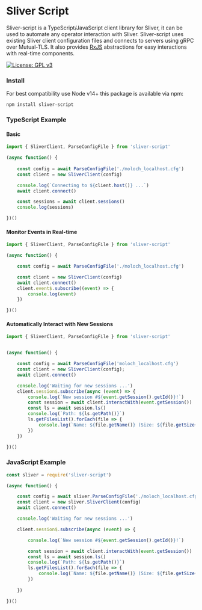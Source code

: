 # Sliver Script

Sliver-script is a TypeScript/JavaScript client library for Sliver, it can be used to automate any operator interaction with Sliver. Sliver-script uses existing Sliver client configuration files and connects to servers using gRPC over Mutual-TLS. It also provides [RxJS](https://www.learnrxjs.io/) abstractions for easy interactions with real-time components.

[![License: GPL v3](https://img.shields.io/badge/License-GPLv3-blue.svg)](https://www.gnu.org/licenses/gpl-3.0)

### Install

For best compatibility use Node v14+ this package is available via npm:

`npm install sliver-script`


### TypeScript Example

#### Basic

```typescript
import { SliverClient, ParseConfigFile } from 'sliver-script'

(async function() {
    
    const config = await ParseConfigFile('./moloch_localhost.cfg')
    const client = new SliverClient(config)

    console.log(`Connecting to ${client.host()} ...`)
    await client.connect()

    const sessions = await client.sessions()
    console.log(sessions)

})()
```

#### Monitor Events in Real-time

```typescript
import { SliverClient, ParseConfigFile } from 'sliver-script'

(async function() {

    const config = await ParseConfigFile('./moloch_localhost.cfg')

    const client = new SliverClient(config)
    await client.connect()
    client.event$.subscribe((event) => {
        console.log(event)
    })

})()
```

#### Automatically Interact with New Sessions

```typescript
import { SliverClient, ParseConfigFile } from 'sliver-script'


(async function() {

    const config = await ParseConfigFile('moloch_localhost.cfg')
    const client = new SliverClient(config);
    await client.connect()

    console.log('Waiting for new sessions ...')
    client.session$.subscribe(async (event) => {
        console.log(`New session #${event.getSession().getId()}!`)
        const session = await client.interactWith(event.getSession())
        const ls = await session.ls()
        console.log(`Path: ${ls.getPath()}`)
        ls.getFilesList().forEach(file => {
            console.log(`Name: ${file.getName()} (Size: ${file.getSize()})`)
        })
    })

})()
```

### JavaScript Example

```javascript
const sliver = require('sliver-script')

(async function() { 

    const config = await sliver.ParseConfigFile('./moloch_localhost.cfg')
    const client = new sliver.SliverClient(config)
    await client.connect()

    console.log('Waiting for new sessions ...')

    client.session$.subscribe(async (event) => {

        console.log(`New session #${event.getSession().getId()}!`)

        const session = await client.interactWith(event.getSession())
        const ls = await session.ls()
        console.log(`Path: ${ls.getPath()}`)
        ls.getFilesList().forEach(file => {
            console.log(`Name: ${file.getName()} (Size: ${file.getSize()})`)
        })
        
    })

})()
```
